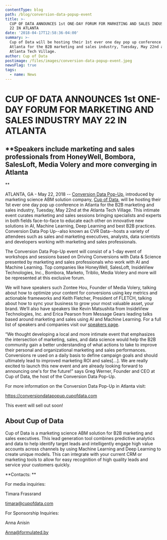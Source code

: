 ```yaml
---
contentType: blog
path: /blog/conversion-data-popup-event
title: >-
  CUP OF DATA ANNOUNCES 1st ONE-DAY FORUM FOR MARKETING AND SALES INDUSTRY MAY
  22 IN ATLANTA
date: '2018-04-17T12:58:36-04:00'
summary: >-
  Cup of Data will be hosting their 1st ever one day pop up conference in
  Atlanta for the B2B marketing and sales industry, Tuesday, May 22nd at the
  Atlanta Tech Village.
author: Cup of Data
postimage: /files/images/conversion-data-popup-event.jpeg
newsFlag: true
tags:
  - name: News
---
```

# CUP OF DATA ANNOUNCES 1st ONE-DAY FORUM FOR MARKETING AND SALES INDUSTRY MAY 22 IN ATLANTA

## **Speakers include marketing and sales professionals from HoneyWell, Bombora, SalesLoft, Media Volery and more converging in Atlanta**

ATLANTA, GA - May 22, 2018 -- [Conversion Data Pop-Up](https://conversiondatapopup.cupofdata.com/?utm_campaign=Conversion%20Data%20Pop%20Up&utm_source=blog&utm_medium=pr), introduced by marketing science ABM solution company, [Cup of Data](https://www.cupofdata.com/?utm_campaign=Conversion%20Data%20Pop%20Up&utm_source=blog&utm_medium=pr), will be hosting their 1st ever one day pop up conference in Atlanta for the B2B marketing and sales industry, Tuesday, May 22nd at the Atlanta Tech Village. This intimate event curates marketing and sales sessions bringing specialists and experts in both fields face-to-face to educate each other on innovative new solutions in AI, Machine Learning, Deep Learning and best B2B practices. Conversion Data Pop Up--also known as CVR Data--hosts a variety of attendees such as sales and marketing executives, analysts, data scientists and developers working with marketing and sales professionals.

The Conversion Data Pop-Up event will consist of a 1-day event of workshops and sessions based on Driving Conversions with Data & Science presented by marketing and sales professionals who work with AI and Machine Learning. Top companies like HoneyWell, SalesLoft, InsideView Technologies, Inc., Bombora, Marketo, Triblio, Media Volery and more will be represented at this exclusive forum.

We will have speakers such Zontee Hou, Founder of Media Volery, talking about how to optimize your content for conversions using key metrics and actionable frameworks and  Keith Fletcher, President of FLETCH, talking about how to sync your business to grow your most valuable asset, your brand. We’ll also have speakers like Kevin Matsushita from InsideView Technologies, Inc. and Erica Pearson from Message Gears leading talks based around marketing and sales using AI and Machine Learning. For a full list of speakers and companies visit our [speakers page](https://conversiondatapopup.cupofdata.com/?utm_campaign=Conversion%20Data%20Pop%20Up&utm_source=blog&utm_medium=CTA&utm_content=speakers).

“We thought developing a local and more intimate event that emphasizes the intersection of marketing, sales, and data science would help the B2B community gain a better understanding of what actions to take to improve their personal and organizational marketing and sales performances. Conversions re used on a daily basis to define campaign goals and should ultimately lead to improved marketing ROI and sales\[…]. We are really excited to launch this new event and are already looking forward to announcing one's for the future!” says Greg Werner, Founder and CEO at Cup of Data, the host of the Conversion Data Pop-Up.

For more information on the Conversion Data Pop-Up in Atlanta visit:

[https://conversiondatapopup.cupofdata.com](https://conversiondatapopup.cupofdata.com/?utm_campaign=Conversion%20Data%20Pop%20Up&utm_source=blog&utm_medium=pr)

This event will sell out soon!



## About Cup of Data

Cup of Data is a marketing science ABM solution for B2B marketing and sales executives. This lead generation tool combines predictive analytics and data to help identify target leads and intelligently engage high value accounts across channels by using Machine Learning and Deep Learning to create unique models. This can integrate with your current CRM or marketing tools to allow for easy recognition of high quality leads and service your customers quickly.



**Contacts:**

For media inquiries:

Timara Frassrand

[timara@cupofdata.com](mailto:timara@cupofdata.com)





For Sponsorship Inquiries:

Anna Anisin

[Anna@formulated.by](mailto:anna@formulated.by)
